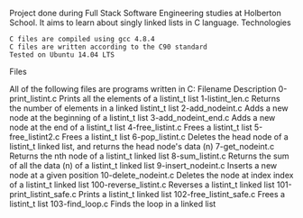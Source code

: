 Project done during Full Stack Software Engineering studies at Holberton School. It aims to learn about singly linked lists in C language.
Technologies

    C files are compiled using gcc 4.8.4
    C files are written according to the C90 standard
    Tested on Ubuntu 14.04 LTS

Files

All of the following files are programs written in C:
Filename 	Description
0-print_listint.c 	Prints all the elements of a listint_t list
1-listint_len.c 	Returns the number of elements in a linked listint_t list
2-add_nodeint.c 	Adds a new node at the beginning of a listint_t list
3-add_nodeint_end.c 	Adds a new node at the end of a listint_t list
4-free_listint.c 	Frees a listint_t list
5-free_listint2.c 	Frees a listint_t list
6-pop_listint.c 	Deletes the head node of a listint_t linked list, and returns the head node's data (n)
7-get_nodeint.c 	Returns the nth node of a listint_t linked list
8-sum_listint.c 	Returns the sum of all the data (n) of a listint_t linked list
9-insert_nodeint.c 	Inserts a new node at a given position
10-delete_nodeint.c 	Deletes the node at index index of a listint_t linked list
100-reverse_listint.c 	Reverses a listint_t linked list
101-print_listint_safe.c 	Prints a listint_t linked list
102-free_listint_safe.c 	Frees a listint_t list
103-find_loop.c 	Finds the loop in a linked list
